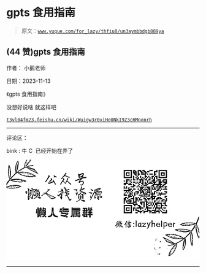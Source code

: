 # gpts 食用指南

> 原文：[`www.yuque.com/for_lazy/thfiu8/un3aymbbdgb889ya`](https://www.yuque.com/for_lazy/thfiu8/un3aymbbdgb889ya)

## (44 赞)gpts 食用指南

作者： 小鹅老师

日期：2023-11-13

《gpts 食用指南》

没想好说啥 就这样吧

[`t3vl04fm23.feishu.cn/wiki/Wuigw3r0xiHq0NkI9Z3cHMpqnrh`](https://t3vl04fm23.feishu.cn/wiki/Wuigw3r0xiHq0NkI9Z3cHMpqnrh)

* * *

评论区：

bink : 牛 C  已经开始在弄了

![](img/1c37d505930596d12a88ab23e11aa07a.png)

* * *